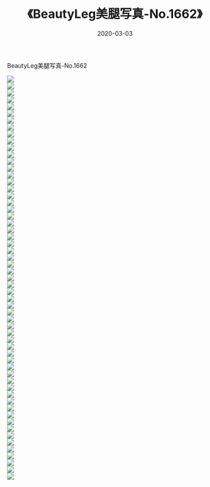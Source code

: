 ﻿---
layout: post
title:  《BeautyLeg美腿写真-No.1662》
date:   2020-03-03
img: http://img.660000.xyz/Sharelink/网络美图/2020/BeautyLeg美腿写真-No.1662/000.jpg
categories: [美女, 清纯, 唯美]
---

BeautyLeg美腿写真-No.1662

  ![](http://img.660000.xyz/Sharelink/网络美图/2020/BeautyLeg美腿写真-No.1662/001.jpg) <br> ![](http://img.660000.xyz/Sharelink/网络美图/2020/BeautyLeg美腿写真-No.1662/002.jpg) <br> ![](http://img.660000.xyz/Sharelink/网络美图/2020/BeautyLeg美腿写真-No.1662/003.jpg) <br> ![](http://img.660000.xyz/Sharelink/网络美图/2020/BeautyLeg美腿写真-No.1662/004.jpg) <br> ![](http://img.660000.xyz/Sharelink/网络美图/2020/BeautyLeg美腿写真-No.1662/005.jpg) <br> ![](http://img.660000.xyz/Sharelink/网络美图/2020/BeautyLeg美腿写真-No.1662/006.jpg) <br> ![](http://img.660000.xyz/Sharelink/网络美图/2020/BeautyLeg美腿写真-No.1662/007.jpg) <br> ![](http://img.660000.xyz/Sharelink/网络美图/2020/BeautyLeg美腿写真-No.1662/008.jpg) <br> ![](http://img.660000.xyz/Sharelink/网络美图/2020/BeautyLeg美腿写真-No.1662/009.jpg) <br> ![](http://img.660000.xyz/Sharelink/网络美图/2020/BeautyLeg美腿写真-No.1662/010.jpg) <br> ![](http://img.660000.xyz/Sharelink/网络美图/2020/BeautyLeg美腿写真-No.1662/011.jpg) <br> ![](http://img.660000.xyz/Sharelink/网络美图/2020/BeautyLeg美腿写真-No.1662/012.jpg) <br> ![](http://img.660000.xyz/Sharelink/网络美图/2020/BeautyLeg美腿写真-No.1662/013.jpg) <br> ![](http://img.660000.xyz/Sharelink/网络美图/2020/BeautyLeg美腿写真-No.1662/014.jpg) <br> ![](http://img.660000.xyz/Sharelink/网络美图/2020/BeautyLeg美腿写真-No.1662/015.jpg) <br> ![](http://img.660000.xyz/Sharelink/网络美图/2020/BeautyLeg美腿写真-No.1662/016.jpg) <br> ![](http://img.660000.xyz/Sharelink/网络美图/2020/BeautyLeg美腿写真-No.1662/017.jpg) <br> ![](http://img.660000.xyz/Sharelink/网络美图/2020/BeautyLeg美腿写真-No.1662/018.jpg) <br> ![](http://img.660000.xyz/Sharelink/网络美图/2020/BeautyLeg美腿写真-No.1662/019.jpg) <br> ![](http://img.660000.xyz/Sharelink/网络美图/2020/BeautyLeg美腿写真-No.1662/020.jpg) <br> ![](http://img.660000.xyz/Sharelink/网络美图/2020/BeautyLeg美腿写真-No.1662/021.jpg) <br> ![](http://img.660000.xyz/Sharelink/网络美图/2020/BeautyLeg美腿写真-No.1662/022.jpg) <br> ![](http://img.660000.xyz/Sharelink/网络美图/2020/BeautyLeg美腿写真-No.1662/023.jpg) <br> ![](http://img.660000.xyz/Sharelink/网络美图/2020/BeautyLeg美腿写真-No.1662/024.jpg) <br> ![](http://img.660000.xyz/Sharelink/网络美图/2020/BeautyLeg美腿写真-No.1662/025.jpg) <br> ![](http://img.660000.xyz/Sharelink/网络美图/2020/BeautyLeg美腿写真-No.1662/026.jpg) <br> ![](http://img.660000.xyz/Sharelink/网络美图/2020/BeautyLeg美腿写真-No.1662/027.jpg) <br> ![](http://img.660000.xyz/Sharelink/网络美图/2020/BeautyLeg美腿写真-No.1662/028.jpg) <br> ![](http://img.660000.xyz/Sharelink/网络美图/2020/BeautyLeg美腿写真-No.1662/029.jpg) <br> ![](http://img.660000.xyz/Sharelink/网络美图/2020/BeautyLeg美腿写真-No.1662/030.jpg) <br> ![](http://img.660000.xyz/Sharelink/网络美图/2020/BeautyLeg美腿写真-No.1662/031.jpg) <br> ![](http://img.660000.xyz/Sharelink/网络美图/2020/BeautyLeg美腿写真-No.1662/032.jpg) <br> ![](http://img.660000.xyz/Sharelink/网络美图/2020/BeautyLeg美腿写真-No.1662/033.jpg) <br> ![](http://img.660000.xyz/Sharelink/网络美图/2020/BeautyLeg美腿写真-No.1662/034.jpg) <br> ![](http://img.660000.xyz/Sharelink/网络美图/2020/BeautyLeg美腿写真-No.1662/035.jpg) <br> ![](http://img.660000.xyz/Sharelink/网络美图/2020/BeautyLeg美腿写真-No.1662/036.jpg) <br> ![](http://img.660000.xyz/Sharelink/网络美图/2020/BeautyLeg美腿写真-No.1662/037.jpg) <br> ![](http://img.660000.xyz/Sharelink/网络美图/2020/BeautyLeg美腿写真-No.1662/038.jpg) <br> ![](http://img.660000.xyz/Sharelink/网络美图/2020/BeautyLeg美腿写真-No.1662/039.jpg) <br> ![](http://img.660000.xyz/Sharelink/网络美图/2020/BeautyLeg美腿写真-No.1662/040.jpg) <br> ![](http://img.660000.xyz/Sharelink/网络美图/2020/BeautyLeg美腿写真-No.1662/041.jpg) <br> ![](http://img.660000.xyz/Sharelink/网络美图/2020/BeautyLeg美腿写真-No.1662/042.jpg) <br> ![](http://img.660000.xyz/Sharelink/网络美图/2020/BeautyLeg美腿写真-No.1662/043.jpg) <br> ![](http://img.660000.xyz/Sharelink/网络美图/2020/BeautyLeg美腿写真-No.1662/044.jpg) <br> ![](http://img.660000.xyz/Sharelink/网络美图/2020/BeautyLeg美腿写真-No.1662/045.jpg) <br> ![](http://img.660000.xyz/Sharelink/网络美图/2020/BeautyLeg美腿写真-No.1662/046.jpg) <br> ![](http://img.660000.xyz/Sharelink/网络美图/2020/BeautyLeg美腿写真-No.1662/047.jpg) <br> ![](http://img.660000.xyz/Sharelink/网络美图/2020/BeautyLeg美腿写真-No.1662/048.jpg) <br> ![](http://img.660000.xyz/Sharelink/网络美图/2020/BeautyLeg美腿写真-No.1662/049.jpg) <br> ![](http://img.660000.xyz/Sharelink/网络美图/2020/BeautyLeg美腿写真-No.1662/050.jpg) <br> ![](http://img.660000.xyz/Sharelink/网络美图/2020/BeautyLeg美腿写真-No.1662/051.jpg) <br> ![](http://img.660000.xyz/Sharelink/网络美图/2020/BeautyLeg美腿写真-No.1662/052.jpg) <br> ![](http://img.660000.xyz/Sharelink/网络美图/2020/BeautyLeg美腿写真-No.1662/053.jpg) <br> ![](http://img.660000.xyz/Sharelink/网络美图/2020/BeautyLeg美腿写真-No.1662/054.jpg) <br> ![](http://img.660000.xyz/Sharelink/网络美图/2020/BeautyLeg美腿写真-No.1662/055.jpg) <br> ![](http://img.660000.xyz/Sharelink/网络美图/2020/BeautyLeg美腿写真-No.1662/056.jpg) <br> ![](http://img.660000.xyz/Sharelink/网络美图/2020/BeautyLeg美腿写真-No.1662/057.jpg) <br> ![](http://img.660000.xyz/Sharelink/网络美图/2020/BeautyLeg美腿写真-No.1662/058.jpg) <br> ![](http://img.660000.xyz/Sharelink/网络美图/2020/BeautyLeg美腿写真-No.1662/059.jpg) <br>